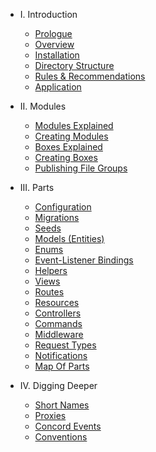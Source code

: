 - I. Introduction
    - [Prologue](prologue.md)
    - [Overview](overview.md)
    - [Installation](installation.md)
    - [Directory Structure](directory-structure.md)
    - [Rules & Recommendations](rules.md)
    - [Application](application.md)

- II. Modules
    - [Modules Explained](modules.md)
    - [Creating Modules](creating-modules.md)
    - [Boxes Explained](boxes.md)
    - [Creating Boxes](creating-boxes.md)
    - [Publishing File Groups](publishing.md)

- III. Parts
    - [Configuration](configuration.md)
    - [Migrations](migrations.md)
    - [Seeds](seeds.md)
    - [Models (Entities)](models.md)
    - [Enums](enums.md)
    - [Event-Listener Bindings](event-listener-bindings.md)
    - [Helpers](helpers.md)
    - [Views](views.md)
    - [Routes](routes.md)
    - [Resources](resources.md)
    - [Controllers](controllers.md)
    - [Commands](commands.md)
    - [Middleware](middleware.md)
    - [Request Types](request-types.md)
    - [Notifications](notifications.md)
    - [Map Of Parts](map.md)

- IV. Digging Deeper
    - [Short Names](short-names.md)
    - [Proxies](proxies.md)
    - [Concord Events](concord-events.md)
    - [Conventions](conventions.md)
